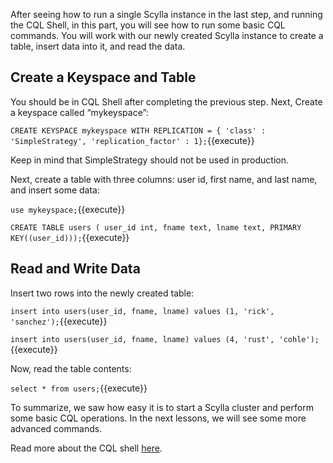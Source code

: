 After seeing how to run a single Scylla instance in the last step, and running the CQL Shell, in this part, you will see how to run some basic CQL commands. You will work with our newly created Scylla instance to create a table, insert data into it, and read the data.

## Create a Keyspace and Table

You should be in CQL Shell after completing the previous step. Next, Create a keyspace called “mykeyspace”:

`CREATE KEYSPACE mykeyspace WITH REPLICATION = { 'class' : 'SimpleStrategy', 'replication_factor' : 1};`{{execute}}

Keep in mind that SimpleStrategy should not be used in production.

Next, create a table with three columns: user id, first name, and last name, and insert some data:

`use mykeyspace;`{{execute}}

`CREATE TABLE users ( user_id int, fname text, lname text, PRIMARY KEY((user_id)));`{{execute}}

## Read and Write Data

Insert two rows into the newly created table: 

`insert into users(user_id, fname, lname) values (1, 'rick', 'sanchez');`{{execute}}

`insert into users(user_id, fname, lname) values (4, 'rust', 'cohle');`{{execute}}

Now, read the table contents:

`select * from users;`{{execute}}

To summarize, we saw how easy it is to start a Scylla cluster and perform some basic CQL operations. In the next lessons, we will see some more advanced commands.

Read more about the CQL shell [here](https://docs.scylladb.com/getting-started/cqlsh/).


